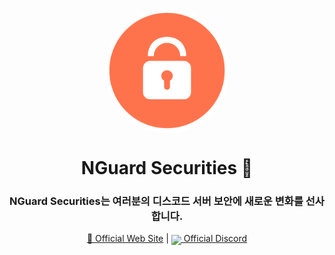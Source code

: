 <p align="center">
    <img src="logo.png" align="center" width="200" style="border-radius: 50%;">
</p>

<h1 align="center">NGuard Securities 🚀</h1>
<h3 align="center">NGuard Securities는 여러분의 디스코드 서버 보안에 새로운 변화를 선사합니다.</h3>
<p align="center">
    <a href="https://nguard.xyz" target="_blank">🔗 Official Web Site</a> |
    <a href="https://discord.gg/294KSUxcz2" target="_blank"><img src="https://i.imgur.com/j3IISku.gif" width="20px" align="center"> Official Discord</a>
</p>

